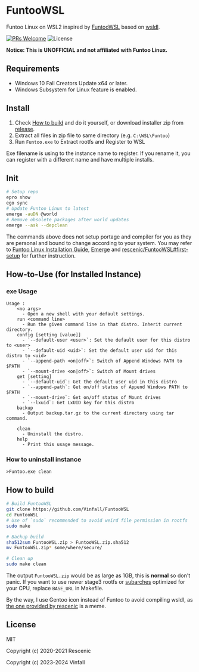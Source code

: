 # FuntooWSL
Funtoo Linux on WSL2
inspired by [FuntooWSL](https://github.com/rescenic/FuntooWSL)
based on [wsldl](https://github.com/yuk7/wsldl).

[![PRs Welcome](https://img.shields.io/badge/PRs-welcome-brightgreen.svg?style=flat-square)](http://makeapullrequest.com)
![License](https://img.shields.io/github/license/Vinfall/ClearWSL.svg?style=flat-square)

**Notice: This is UNOFFICIAL and not affiliated with Funtoo Linux.**

## Requirements
* Windows 10 Fall Creators Update x64 or later.
* Windows Subsystem for Linux feature is enabled.

## Install

1. Check [How to build](#how-to-build) and do it yourself, or download installer zip from [release](https://github.com/Vinfall/FuntooWSL/releases).
2. Extract all files in zip file to same directory (e.g. `C:\WSL\Funtoo`)
3. Run `Funtoo.exe` to Extract rootfs and Register to WSL

Exe filename is using to the instance name to register.
If you rename it, you can register with a different name and have multiple installs.

## Init

```sh
# Setup repo
epro show
ego sync
# Update Funtoo Linux to latest
emerge -auDN @world
# Remove obsolete packages after world updates
emerge --ask --depclean
```

The commands above does not setup portage and compiler for you as they are personal and bound to change according to your system.
You may refer to [Funtoo Linux Installation Guide](https://www.funtoo.org/InstallPrintable), [Emerge](https://www.funtoo.org/Emerge) and [rescenic/FuntooWSL#first-setup](https://github.com/rescenic/FuntooWSL#first-setup) for further instruction.

## How-to-Use (for Installed Instance)

### exe Usage
```dos
Usage :
    <no args>
      - Open a new shell with your default settings.
    run <command line>
      - Run the given command line in that distro. Inherit current directory.
    config [setting [value]]
      - `--default-user <user>`: Set the default user for this distro to <user>
      - `--default-uid <uid>`: Set the default user uid for this distro to <uid>
      - `--append-path <on|off>`: Switch of Append Windows PATH to $PATH
      - `--mount-drive <on|off>`: Switch of Mount drives
    get [setting]
      - `--default-uid`: Get the default user uid in this distro
      - `--append-path`: Get on/off status of Append Windows PATH to $PATH
      - `--mount-drive`: Get on/off status of Mount drives
      - `--lxuid`: Get LxUID key for this distro
    backup
      - Output backup.tar.gz to the current directory using tar command.
      
    clean
      - Uninstall the distro.
    help
      - Print this usage message.
```

### How to uninstall instance
```dos
>Funtoo.exe clean
```

## How to build

```sh
# Build FuntooWSL
git clone https://github.com/Vinfall/FuntooWSL
cd FuntooWSL
# Use of `sudo` recommended to avoid weird file permission in rootfs
sudo make

# Backup build
sha512sum FuntooWSL.zip > FuntooWSL.zip.sha512
mv FuntooWSL.zip* some/where/secure/

# Clean up
sudo make clean
```

The output `FuntooWSL.zip` would be as large as 1GB, this is **normal** so don't panic.
If you want to use newer stage3 rootfs or [subarches](https://www.funtoo.org/Subarches) optimized for your CPU, replace `BASE_URL` in Makefile.

By the way, I use Gentoo icon instead of Funtoo to avoid compiling wsldl, as [the one provided by rescenic](https://github.com/rescenic/FuntooWSL/raw/master/res/Funtoo/icon.ico) is a meme.

## License

MIT

Copyright (c) 2020-2021 Rescenic

Copyright (c) 2023-2024 Vinfall
